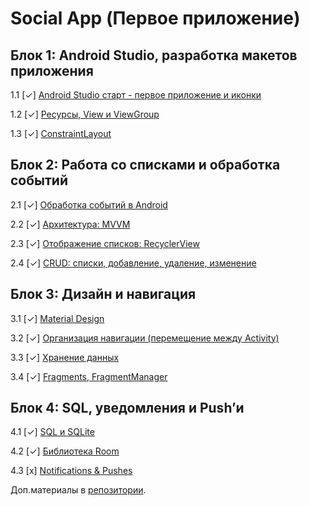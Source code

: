 # Social App (Первое приложение)

## Блок 1: Android Studio, разработка макетов приложения

1.1 [✓] [Android Studio старт - первое приложение и иконки](https://github.com/RusMats/homework-HelloWorld/tree/1.2_Icon)

1.2 [✓] [Ресурсы, View и ViewGroup](https://github.com/RusMats/homework-HelloWorld/tree/1.2_translations)

1.3 [✓] [ConstraintLayout](https://github.com/RusMats/homework-HelloWorld/tree/1.3._Constraint_Layout)

## Блок 2: Работа со списками и обработка событий

2.1 [✓] [Обработка событий в Android](https://github.com/RusMats/homework-HelloWorld/tree/2.1_Events)

2.2 [✓] [Архитектура: MVVM](https://github.com/RusMats/homework-HelloWorld/tree/2.2_mvvm)

2.3 [✓] [Отображение списков: RecyclerView](https://github.com/RusMats/homework-HelloWorld/tree/2.3_recyclerView)

2.4 [✓] [CRUD: списки, добавление, удаление, изменение](https://github.com/RusMats/homework-HelloWorld/tree/2.4_CRUD)

## Блок 3: Дизайн и навигация

3.1 [✓] [Material Design](https://github.com/RusMats/homework-HelloWorld/tree/3.1._Material_Design)

3.2 [✓] [Организация навигации (перемещение между Activity)](https://github.com/RusMats/homework-HelloWorld/tree/3.2_intents)

3.3 [✓] [Хранение данных](https://github.com/RusMats/homework-HelloWorld/tree/3.3_storage)

3.4 [✓] [Fragments, FragmentManager](https://github.com/RusMats/homework-HelloWorld/tree/3.4_fragments)

## Блок 4: SQL, уведомления и Push’и

4.1 [✓] [SQL и SQLite](https://github.com/RusMats/homework-HelloWorld/tree/4.1_sqlite)

4.2 [✓] [Библиотека Room](https://github.com/RusMats/homework-HelloWorld/tree/4.3_room)

4.3 [x] [Notifications & Pushes](14_pushes)

Доп.материалы в [репозитории](https://github.com/netology-code/and2-code).
